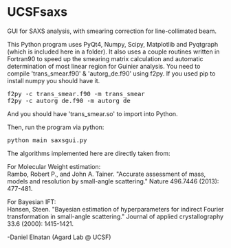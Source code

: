 # UCSFsaxs
GUI for SAXS analysis, with smearing correction for line-collimated beam.

This Python program uses PyQt4, Numpy, Scipy, Matplotlib and Pyqtgraph (which is included here in a folder).
It also uses a couple routines written in Fortran90 to speed up the smearing matrix calculation and automatic determination of most linear region for Guinier analysis. You need to compile 'trans_smear.f90' & 'autorg_de.f90' using f2py. If you used pip to install numpy you should have it.
<pre>
f2py -c trans_smear.f90 -m trans_smear
f2py -c autorg_de.f90 -m autorg_de
</pre>
And you should have 'trans_smear.so' to import into Python.

Then, run the program via python:
<pre>
python main_saxsgui.py
</pre>

The algorithms implemented here are directly taken from:<br>
<p>For Molecular Weight estimation:<br>
Rambo, Robert P., and John A. Tainer. "Accurate assessment of mass, models and resolution by small-angle scattering." Nature 496.7446 (2013): 477-481. 

<p>For Bayesian IFT:<br>
Hansen, Steen. "Bayesian estimation of hyperparameters for indirect Fourier transformation in small-angle scattering." Journal of applied crystallography 33.6 (2000): 1415-1421.


-Daniel Elnatan (Agard Lab @ UCSF)
